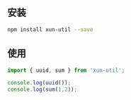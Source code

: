 ## 安装

```bash
npm install xun-util --save
```

## 使用

```javascript
import { uuid, sum } from 'xun-util';

console.log(uuid());
console.log(sum(1,2));
```